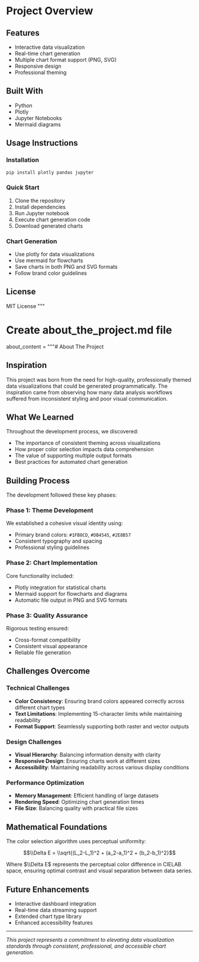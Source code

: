 # Project Overview

## Features
- Interactive data visualization
- Real-time chart generation
- Multiple chart format support (PNG, SVG)
- Responsive design
- Professional theming

## Built With
- Python
- Plotly
- Jupyter Notebooks
- Mermaid diagrams

## Usage Instructions

### Installation
```bash
pip install plotly pandas jupyter
```

### Quick Start
1. Clone the repository
2. Install dependencies
3. Run Jupyter notebook
4. Execute chart generation code
5. Download generated charts

### Chart Generation
- Use plotly for data visualizations
- Use mermaid for flowcharts
- Save charts in both PNG and SVG formats
- Follow brand color guidelines

## License
MIT License
"""

# Create about_the_project.md file
about_content = """# About The Project

## Inspiration
This project was born from the need for high-quality, professionally themed data visualizations that could be generated programmatically. The inspiration came from observing how many data analysis workflows suffered from inconsistent styling and poor visual communication.

## What We Learned
Throughout the development process, we discovered:
- The importance of consistent theming across visualizations
- How proper color selection impacts data comprehension
- The value of supporting multiple output formats
- Best practices for automated chart generation

## Building Process
The development followed these key phases:

### Phase 1: Theme Development
We established a cohesive visual identity using:
- Primary brand colors: `#1FB8CD`, `#DB4545`, `#2E8B57`
- Consistent typography and spacing
- Professional styling guidelines

### Phase 2: Chart Implementation
Core functionality included:
- Plotly integration for statistical charts
- Mermaid support for flowcharts and diagrams
- Automatic file output in PNG and SVG formats

### Phase 3: Quality Assurance
Rigorous testing ensured:
- Cross-format compatibility
- Consistent visual appearance
- Reliable file generation

## Challenges Overcome

### Technical Challenges
- **Color Consistency**: Ensuring brand colors appeared correctly across different chart types
- **Text Limitations**: Implementing 15-character limits while maintaining readability
- **Format Support**: Seamlessly supporting both raster and vector outputs

### Design Challenges
- **Visual Hierarchy**: Balancing information density with clarity
- **Responsive Design**: Ensuring charts work at different sizes
- **Accessibility**: Maintaining readability across various display conditions

### Performance Optimization
- **Memory Management**: Efficient handling of large datasets
- **Rendering Speed**: Optimizing chart generation times
- **File Size**: Balancing quality with practical file sizes

## Mathematical Foundations

The color selection algorithm uses perceptual uniformity:

$$\\Delta E = \\sqrt{(L_2-L_1)^2 + (a_2-a_1)^2 + (b_2-b_1)^2}$$

Where $\\Delta E$ represents the perceptual color difference in CIELAB space, ensuring optimal contrast and visual separation between data series.

## Future Enhancements
- Interactive dashboard integration
- Real-time data streaming support
- Extended chart type library
- Enhanced accessibility features

---

*This project represents a commitment to elevating data visualization standards through consistent, professional, and accessible chart generation.*



